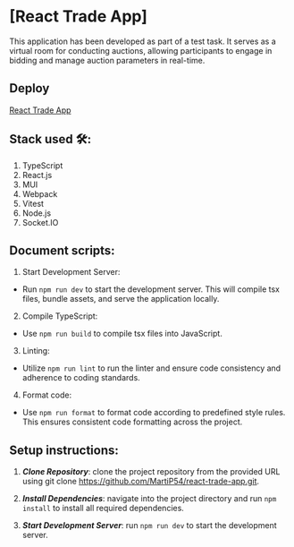 # [React Trade App]

This application has been developed as part of a test task. It serves as a virtual room for conducting auctions, allowing participants to engage in bidding and manage auction parameters in real-time.

## Deploy
[React Trade App](https://react-trade-app.onrender.com/)

## Stack used 🛠️:
1. TypeScript
2. React.js
4. MUI
5. Webpack
6. Vitest
7. Node.js
8. Socket.IO


## Document scripts:
1. Start Development Server:

- Run `npm run dev` to start the development server. This will compile tsx files, bundle assets, and serve the application locally.

2. Compile TypeScript:

- Use `npm run build` to compile tsx files into JavaScript.

3. Linting:

- Utilize `npm run lint` to run the linter and ensure code consistency and adherence to coding standards.

4. Format code:

- Use `npm run format` to format code according to predefined style rules. This ensures consistent code formatting across the project.

## Setup instructions:

1. **_Clone Repository_**: clone the project repository from the provided URL using git clone
 <https://github.com/MartiP54/react-trade-app.git>.

2. **_Install Dependencies_**: navigate into the project directory and run `npm install` to install all required dependencies.

3. **_Start Development Server_**: run `npm run dev` to start the development server.
